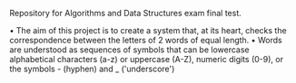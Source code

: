 Repository for Algorithms and Data Structures exam final test.

• The aim of this  project is to create a system that, at its heart, checks the correspondence between the letters of 2 words of equal length.
• Words are understood as sequences of symbols that can be lowercase alphabetical characters (a-z) or uppercase (A-Z), numeric digits (0-9), or the symbols - (hyphen) and _ ('underscore')